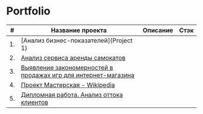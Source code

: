 # Portfolio

|#| Название проекта                    | Описание               | Стэк |
|--| -------------                      |:------------------:| -----:|
|1.|   [Анализ бизнес-показателей](Project 1)        |   |  |
|2.| [Анализ сервиса аренды самокатов](https://github.com/Kati6ka/Portfolio/tree/d1d266a0b5c14613697a61c28c2c0eaf7465c458/Project%202)    |  |    |
|3.|  [Выявление закономерностей в продажах игр для интернет-магазина](https://github.com/Kati6ka/Portfolio/tree/0a68f28b4feac9c59dcc5be546dc6fe15077d401/Project%203)         |     |
|4.| [Проект Мастерская - Wikipedia](https://github.com/Kati6ka/Portfolio/tree/80213145c7ec599ad04964aec2919083f8163599/Project%204)|              |        |
|5.|[Дипломная работа. Анализ оттока клиентов](https://github.com/Kati6ka/Portfolio/tree/e2e4ce5d1a483374b6b786614b884ad09dbe5f6c/Project%205)|       |       

